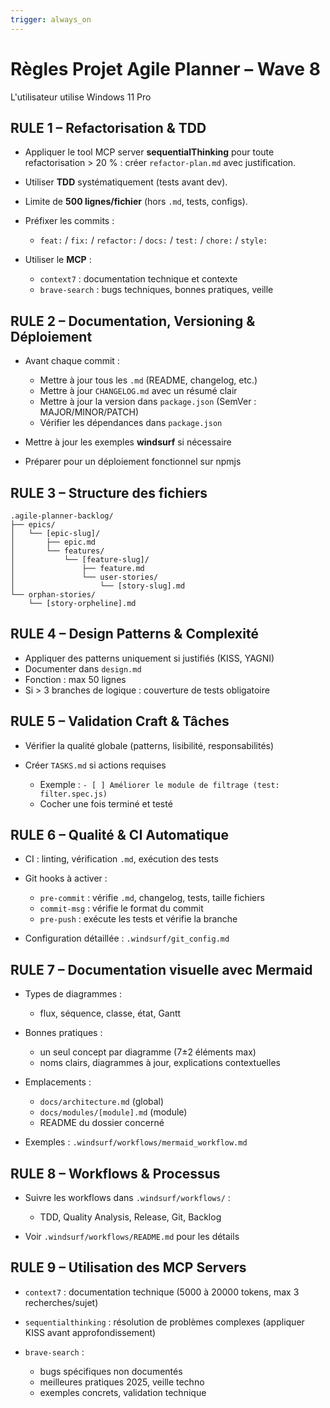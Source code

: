 ```yaml
---
trigger: always_on
---
```


# Règles Projet Agile Planner – Wave 8

L'utilisateur utilise Windows 11 Pro

## RULE 1 – Refactorisation & TDD

* Appliquer le tool MCP server **sequentialThinking** pour toute refactorisation > 20 % : créer `refactor-plan.md` avec justification.
* Utiliser **TDD** systématiquement (tests avant dev).
* Limite de **500 lignes/fichier** (hors `.md`, tests, configs).
* Préfixer les commits :

  * `feat:` / `fix:` / `refactor:` / `docs:` / `test:` / `chore:` / `style:`
* Utiliser le **MCP** :

  * `context7` : documentation technique et contexte
  * `brave-search` : bugs techniques, bonnes pratiques, veille

## RULE 2 – Documentation, Versioning & Déploiement

* Avant chaque commit :

  * Mettre à jour tous les `.md` (README, changelog, etc.)
  * Mettre à jour `CHANGELOG.md` avec un résumé clair
  * Mettre à jour la version dans `package.json` (SemVer : MAJOR/MINOR/PATCH)
  * Vérifier les dépendances dans `package.json`
* Mettre à jour les exemples **windsurf** si nécessaire
* Préparer pour un déploiement fonctionnel sur npmjs

## RULE 3 – Structure des fichiers

```
.agile-planner-backlog/
├── epics/
│   └── [epic-slug]/
│       ├── epic.md
│       └── features/
│           └── [feature-slug]/
│               ├── feature.md
│               └── user-stories/
│                   └── [story-slug].md
└── orphan-stories/
    └── [story-orpheline].md
```

## RULE 4 – Design Patterns & Complexité

* Appliquer des patterns uniquement si justifiés (KISS, YAGNI)
* Documenter dans `design.md`
* Fonction : max 50 lignes
* Si > 3 branches de logique : couverture de tests obligatoire

## RULE 5 – Validation Craft & Tâches

* Vérifier la qualité globale (patterns, lisibilité, responsabilités)
* Créer `TASKS.md` si actions requises

  * Exemple : `- [ ] Améliorer le module de filtrage (test: filter.spec.js)`
  * Cocher une fois terminé et testé

## RULE 6 – Qualité & CI Automatique

* CI : linting, vérification `.md`, exécution des tests
* Git hooks à activer :

  * `pre-commit` : vérifie `.md`, changelog, tests, taille fichiers
  * `commit-msg` : vérifie le format du commit
  * `pre-push` : exécute les tests et vérifie la branche
* Configuration détaillée : `.windsurf/git_config.md`

## RULE 7 – Documentation visuelle avec Mermaid

* Types de diagrammes :

  * flux, séquence, classe, état, Gantt
* Bonnes pratiques :

  * un seul concept par diagramme (7±2 éléments max)
  * noms clairs, diagrammes à jour, explications contextuelles
* Emplacements :

  * `docs/architecture.md` (global)
  * `docs/modules/[module].md` (module)
  * README du dossier concerné
* Exemples : `.windsurf/workflows/mermaid_workflow.md`

## RULE 8 – Workflows & Processus

* Suivre les workflows dans `.windsurf/workflows/` :

  * TDD, Quality Analysis, Release, Git, Backlog
* Voir `.windsurf/workflows/README.md` pour les détails

## RULE 9 – Utilisation des MCP Servers

* `context7` : documentation technique (5000 à 20000 tokens, max 3 recherches/sujet)
* `sequentialthinking` : résolution de problèmes complexes (appliquer KISS avant approfondissement)
* `brave-search` :

  * bugs spécifiques non documentés
  * meilleures pratiques 2025, veille techno
  * exemples concrets, validation technique
